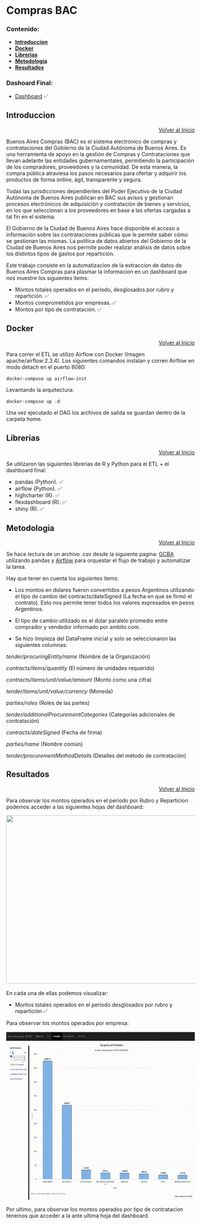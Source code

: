 

# Compras BAC


### Contenido:


- [**Introduccion**](https://github.com/MGaloto/compras_gob_ciudad#introduccion)
- [**Docker**](https://github.com/MGaloto/compras_gob_ciudad#docker)
- [**Librerias**](https://github.com/MGaloto/compras_gob_ciudad#librerias)
- [**Metodologia**](https://github.com/MGaloto/compras_gob_ciudad#metodologia)
- [**Resultados**](https://github.com/MGaloto/compras_gob_ciudad#resultados)

### Dashoard Final:

- [Dashboard](https://maxi-galo.shinyapps.io/buenosairescompras) ✅


## Introduccion


<div style="text-align: right" class="toc-box">
 <a href="#top">Volver al Inicio</a>
</div>

Buenos Aires Compras (BAC) es el sistema electrónico de compras y contrataciones del Gobierno de la Ciudad Autónoma de Buenos Aires. Es una herramienta de apoyo en la gestión de Compras y Contrataciones que llevan adelante las entidades gubernamentales, permitiendo la participación de los compradores, proveedores y la comunidad. De esta manera, la compra pública atraviesa los pasos necesarios para ofertar y adquirir los productos de forma online, ágil, transparente y segura.

Todas las jurisdicciones dependientes del Poder Ejecutivo de la Ciudad Autónoma de Buenos Aires publican en BAC sus avisos y gestionan procesos electrónicos de adquisición y contratación de bienes y servicios, en los que seleccionan a los proveedores en base a las ofertas cargadas a tal fin en el sistema.

El Gobierno de la Ciudad de Buenos Aires hace disponible el acceso a información sobre las contrataciones públicas que le permite saber cómo se gestionan las mismas.
La política de datos abiertos del Gobierno de la Ciudad de Buenos Aires nos permite poder realizar análisis de datos sobre los distintos tipos de gastos por repartición.

Este trabajo consiste en la automatizacion de la extraccion de datos de Buenos Aires Compras para plasmar la informacion en un dashboard que nos muestre los siguientes items:

- Montos totales operados en el periodo, desglosados por rubro y repartición. ✅
- Montos comprometidos por empresas. ✅
- Montos por tipo de contratación. ✅



## Docker


<div style="text-align: right" class="toc-box">
 <a href="#top">Volver al Inicio</a>
</div>

Para correr el ETL se utilizo Airflow con Docker (Imagen apache/airflow:2.3.4). Los siguientes comandos instalan y corren Airflow en modo detach en el puerto 8080:


```shell
docker-compose up airflow-init
```

Levantando la arquitectura:

```shell
docker-compose up -d
```

Una vez ejecutado el DAG los archivos de salida se guardan dentro de la carpeta home.


## Librerias


<div style="text-align: right" class="toc-box">
 <a href="#top">Volver al Inicio</a>
</div>

Se utilizaron las siguientes librerias de R y Python para el ETL + el dashboard final:

- pandas (Python). ✅ 
- airflow (Python). ✅ 
- highcharter (R). ✅ 
- flexdashboard (R). ✅ 
- shiny (R). ✅ 



## Metodologia


<div style="text-align: right" class="toc-box">
 <a href="#top">Volver al Inicio</a>
</div>

Se hace lectura de un archivo .csv desde la siguiente pagina: [GCBA](https://datosgcba.github.io/bac-open-contracting/politica-publicacion/) utilizando pandas y [Airflow](https://airflow.apache.org/) para orquestar el flujo de trabajo y automatizar la tarea.

Hay que tener en cuenta los siguientes items:

- Los montos en dolares fueron convertidos a pesos Argentinos utilizando el tipo de cambio del contracts/dateSigned (La fecha en que se firmó el contrato). Esto nos permite tener todos los valores expresados en pesos Argentinos.

- El tipo de cambio utilizado es el dolar paralelo promedio entre comprador y vendedor informado por ambito.com.

- Se hizo limpieza del DataFrame inicial y solo se seleccionaron las siguientes columnas:

*tender/procuringEntity/name* (Nombre de la Organización)

*contracts/items/quantity* (El número de unidades requerido)

*contracts/items/unit/value/amount* (Monto como una cifra)

*tender/items/unit/value/currency* (Moneda)

*parties/roles* (Roles de las partes)

*tender/additionalProcurementCategories* (Categorías adicionales de contratación)

*contracts/dateSigned* (Fecha de firma)

*parties/name* (Nombre común)

*tender/procurementMethodDetails* (Detalles del método de contratación)




## Resultados


<div style="text-align: right" class="toc-box">
 <a href="#top">Volver al Inicio</a>
</div>

Para observar los montos operados en el periodo por Rubro y Reparticion podemos acceder a las siguientes hojas del dashboard:


<p align="center">
  <img width="650" height="450" src="images/montos.gif">
</p>

En cada una de ellas podemos visualizar:

- Montos totales operados en el periodo desglosados por rubro y repartición ✅


Para observar los montos operados por empresa:


<p align="center">
  <img width="650" height="450" src="images/empresas.gif">
</p>



Por ultimo, para observar los montos operados por tipo de contratacion tenemos que acceder a la ante ultima hoja del dashboard.



